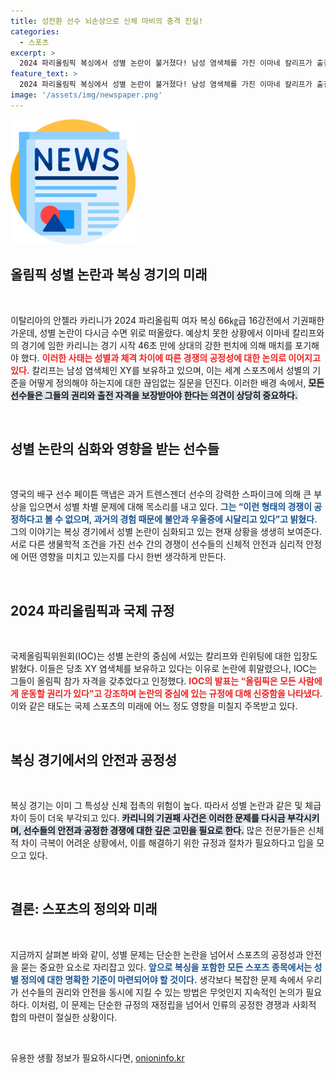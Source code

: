```yaml
---
title: 성전환 선수 뇌손상으로 신체 마비의 충격 진실!
categories:
  - 스포츠
excerpt: >
  2024 파리올림픽 복싱에서 성별 논란이 불거졌다! 남성 염색체를 가진 이마네 칼리프가 출전한 경기에서 안젤라 카리니가 기권하며 시선이 집중된다. 과연 격렬한 경쟁 속에서 여성이 겪는 불평등은 무엇인지, 진실을 파헤쳐 보자!
feature_text: >
  2024 파리올림픽 복싱에서 성별 논란이 불거졌다! 남성 염색체를 가진 이마네 칼리프가 출전한 경기에서 안젤라 카리니가 기권하며 시선이 집중된다. 과연 격렬한 경쟁 속에서 여성이 겪는 불평등은 무엇인지, 진실을 파헤쳐 보자!
image: '/assets/img/newspaper.png'
---
```


<p><img src="/assets/img/newspaper.png" alt="kimp 속보" /></p>

<h2 data-ke-size="size26">올림픽 성별 논란과 복싱 경기의 미래</h2>

<p data-ke-size="size16">&nbsp;</p>

<p>이탈리아의 안젤라 카리니가 2024 파리올림픽 여자 복싱 66㎏급 16강전에서 기권패한 가운데, 성별 논란이 다시금 수면 위로 떠올랐다. 예상치 못한 상황에서 이마네 칼리프와의 경기에 임한 카리니는 경기 시작 46초 만에 상대의 강한 펀치에 의해 매치를 포기해야 했다. <b><span style="color: #ee2323;">이러한 사태는 성별과 체격 차이에 따른 경쟁의 공정성에 대한 논의로 이어지고 있다.</span></b> 칼리프는 남성 염색체인 XY를 보유하고 있으며, 이는 세계 스포츠에서 성별의 기준을 어떻게 정의해야 하는지에 대한 끊임없는 질문을 던진다. 이러한 배경 속에서, <b><span style="background-color: #21538527;">모든 선수들은 그들의 권리와 출전 자격을 보장받아야 한다는 의견이 상당히 중요하다.</span></b></p>

<p data-ke-size="size16">&nbsp;</p>

<h2 data-ke-size="size26">성별 논란의 심화와 영향을 받는 선수들</h2>

<p data-ke-size="size16">&nbsp;</p>

<p>영국의 배구 선수 페이튼 맥냅은 과거 트렌스젠더 선수의 강력한 스파이크에 의해 큰 부상을 입으면서 성별 차별 문제에 대해 목소리를 내고 있다. <b><span style="color: #1a5490;">그는 “이런 형태의 경쟁이 공정하다고 볼 수 없으며, 과거의 경험 때문에 불안과 우울증에 시달리고 있다”고 밝혔다.</span></b> 그의 이야기는 복싱 경기에서 성별 논란이 심화되고 있는 현재 상황을 생생히 보여준다. 서로 다른 생물학적 조건을 가진 선수 간의 경쟁이 선수들의 신체적 안전과 심리적 안정에 어떤 영향을 미치고 있는지를 다시 한번 생각하게 만든다.</p>

<p data-ke-size="size16">&nbsp;</p>

<h2 data-ke-size="size26">2024 파리올림픽과 국제 규정</h2>

<p data-ke-size="size16">&nbsp;</p>

<p>국제올림픽위원회(IOC)는 성별 논란의 중심에 서있는 칼리프와 린위팅에 대한 입장도 밝혔다. 이들은 당초 XY 염색체를 보유하고 있다는 이유로 논란에 휘말렸으나, IOC는 그들이 올림픽 참가 자격을 갖추었다고 인정했다. <b><span style="color: #ee2323;">IOC의 발표는 “올림픽은 모든 사람에게 운동할 권리가 있다”고 강조하며 논란의 중심에 있는 규정에 대해 신중함을 나타냈다.</span></b> 이와 같은 태도는 국제 스포츠의 미래에 어느 정도 영향을 미칠지 주목받고 있다.</p>

<p data-ke-size="size16">&nbsp;</p>

<h2 data-ke-size="size26">복싱 경기에서의 안전과 공정성</h2>

<p data-ke-size="size16">&nbsp;</p>

<p>복싱 경기는 이미 그 특성상 신체 접촉의 위험이 높다. 따라서 성별 논란과 같은 및 체급 차이 등이 더욱 부각되고 있다. <b><span style="background-color: #21538527;">카리니의 기권패 사건은 이러한 문제를 다시금 부각시키며, 선수들의 안전과 공정한 경쟁에 대한 깊은 고민을 필요로 한다.</span></b> 많은 전문가들은 신체적 차이 극복이 어려운 상황에서, 이를 해결하기 위한 규정과 절차가 필요하다고 입을 모으고 있다.</p>

<p data-ke-size="size16">&nbsp;</p>

<h2 data-ke-size="size26">결론: 스포츠의 정의와 미래</h2>

<p data-ke-size="size16">&nbsp;</p>

<p>지금까지 살펴본 바와 같이, 성별 문제는 단순한 논란을 넘어서 스포츠의 공정성과 안전을 묻는 중요한 요소로 자리잡고 있다. <b><span style="color: #1a5490;">앞으로 복싱을 포함한 모든 스포츠 종목에서는 성별 정의에 대한 명확한 기준이 마련되어야 할 것이다.</span></b> 생각보다 복잡한 문제 속에서 우리가 선수들의 권리와 안전을 동시에 지킬 수 있는 방법은 무엇인지 지속적인 논의가 필요하다. 이처럼, 이 문제는 단순한 규정의 재정립을 넘어서 인류의 공정한 경쟁과 사회적 합의 마련이 절실한 상황이다.</p>

<p data-ke-size="size16">&nbsp;</p>
유용한 생활 정보가 필요하시다면, <a href="https://onioninfo.kr" rel="dofollow">onioninfo.kr</a>


